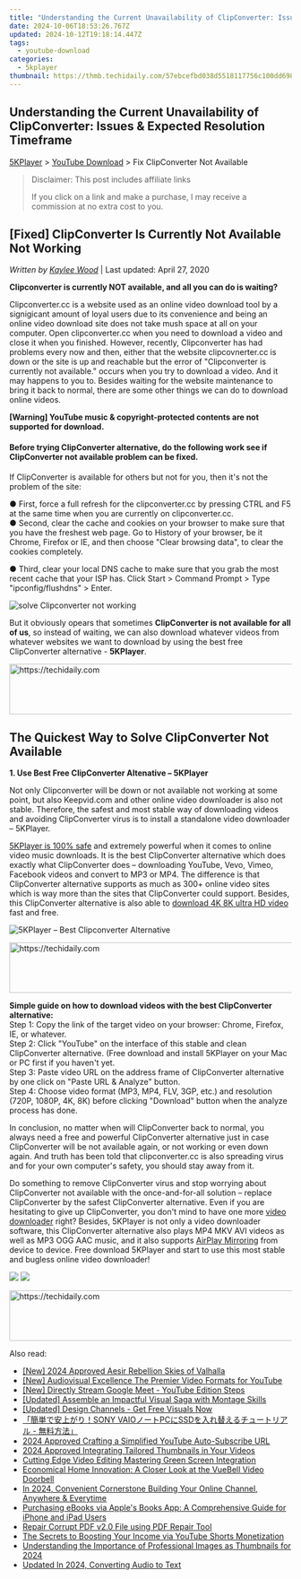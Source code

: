 ```yaml
---
title: "Understanding the Current Unavailability of ClipConverter: Issues & Expected Resolution Timeframe"
date: 2024-10-06T18:53:26.767Z
updated: 2024-10-12T19:18:14.447Z
tags:
  - youtube-download
categories:
  - 5kplayer
thumbnail: https://thmb.techidaily.com/57ebcefbd038d5518117756c100dd6989f85e0e6cff4615a7e12084a4473983a.jpg
---
```


## Understanding the Current Unavailability of ClipConverter: Issues & Expected Resolution Timeframe

[5KPlayer](https://tools.techidaily.com/5kplayer/products/) \> [YouTube Download](https://tools.techidaily.com/5kplayer/youtube-download/) \> Fix ClipConverter Not Available

>  Disclaimer: This post includes affiliate links
>
>  If you click on a link and make a purchase, I may receive a commission at no extra cost to you.
>

## \[Fixed\] ClipConverter Is Currently Not Available Not Working

 _Written by [Kaylee Wood](https://www.quora.com/profile/Amanda-Hu-21)_ | Last updated: April 27, 2020 

**Clipconverter is currently NOT available, and all you can do is waiting?**

Clipconverter.cc is a website used as an online video download tool by a signigicant amount of loyal users due to its convenience and being an online video download site does not take mush space at all on your computer. Open clipconverter.cc when you need to download a video and close it when you finished. However, recently, Clipconverter has had problems every now and then, either that the website clipcovnerter.cc is down or the site is up and reachable but the error of "Clipconverter is currently not available." occurs when you try to download a video. And it may happens to you to. Besides waiting for the website maintenance to bring it back to normal, there are some other things we can do to download online videos. 

**\[Warning\] YouTube music & copyright-protected contents are not supported for download.**

#### **Before trying ClipConverter alternative, do the following work see if ClipConverter not available problem can be fixed.**

If ClipConverter is available for others but not for you, then it's not the problem of the site:

● First, force a full refresh for the clipconverter.cc by pressing CTRL and F5 at the same time when you are currently on clipconverter.cc.  
 ● Second, clear the cache and cookies on your browser to make sure that you have the freshest web page. Go to History of your browser, be it Chrome, Firefox or IE, and then choose "Clear browsing data", to clear the cookies completely. 

● Third, clear your local DNS cache to make sure that you grab the most recent cache that your ISP has. Click Start > Command Prompt > Type "ipconfig/flushdns" > Enter.

![solve Clipconverter not working](https://www.5kplayer.com/youtube-download/img/clipconverter-down-1.jpg) 

But it obviously opears that sometimes **ClipConverter is not available for all of us**, so instead of waiting, we can also download whatever videos from whatever websites we want to download by using the best free ClipConverter alternative - **5KPlayer**.

<!-- affiliate ads begin -->
<a href="https://aligracehair.sjv.io/c/5597632/1896546/19272" target="_top" id="1896546">
  <img src="//a.impactradius-go.com/display-ad/19272-1896546" border="0" alt="https://techidaily.com" width="728" height="90"/>
</a>
<img height="0" width="0" src="https://aligracehair.sjv.io/i/5597632/1896546/19272" style="position:absolute;visibility:hidden;" border="0" />
<!-- affiliate ads end -->

## The Quickest Way to Solve ClipConverter Not Available

**1\. Use Best Free ClipConverter Altenative – 5KPlayer**

Not only Clipconverter will be down or not available not working at some point, but also Keepvid.com and other online video downloader is also not stable. Therefore, the safest and most stable way of downloading videos and avoiding ClipConverter virus is to install a standalone video downloader – 5KPlayer. 

[5KPlayer is 100% safe](https://tools.techidaily.com/5kplayer/video-music-player/) and extremely powerful when it comes to online video music downloads. It is the best ClipConverter alternative which does exactly what ClipConverter does – downloading YouTube, Vevo, Vimeo, Facebook videos and convert to MP3 or MP4\. The difference is that ClipConverter alternative supports as much as 300+ online video sites which is way more than the sites that ClipConverter could support. Besides, this ClipConverter alternative is also able to [download 4K 8K ultra HD video](https://tools.techidaily.com/5kplayer/youtube-download/) fast and free. 

![5KPlayer – Best Clipconverter Alternative](https://www.5kplayer.com/youtube-download/img/keepvid-virus-3.jpg)

<!-- affiliate ads begin -->
<a href="https://laganoo.pxf.io/c/5597632/1657400/16446" target="_top" id="1657400">
  <img src="//a.impactradius-go.com/display-ad/16446-1657400" border="0" alt="https://techidaily.com" width="728" height="90"/>
</a>
<img height="0" width="0" src="https://laganoo.pxf.io/i/5597632/1657400/16446" style="position:absolute;visibility:hidden;" border="0" />
<!-- affiliate ads end -->

**Simple guide on how to download videos with the best ClipConverter alternative:**   
 Step 1: Copy the link of the target video on your browser: Chrome, Firefox, IE, or whatever.   
Step 2: Click "YouTube" on the interface of this stable and clean ClipConverter alternative. (Free download and install 5KPlayer on your Mac or PC first if you haven't yet.  
Step 3: Paste video URL on the address frame of ClipConverter alternative by one click on "Paste URL & Analyze" button.  
Step 4: Choose video format (MP3, MP4, FLV, 3GP, etc.) and resolution (720P, 1080P, 4K, 8K) before clicking "Download" button when the analyze process has done.

In conclusion, no matter when will ClipConverter back to normal, you always need a free and powerful ClipConverter alternative just in case ClipConverter will be not available again, or not working or even down again. And truth has been told that clipconverter.cc is also spreading virus and for your own computer's safety, you should stay away from it.

 Do something to remove ClipConverter virus and stop worrying about ClipConverter not available with the once-and-for-all solution – replace ClipConverter by the safest ClipConverter alternative. Even if you are hesitating to give up ClipConverter, you don't mind to have one more [video downloader](https://tools.techidaily.com/5kplayer/youtube-download/) right? Besides, 5KPlayer is not only a video downloader software, this ClipConverter alternative also plays MP4 MKV AVI videos as well as MP3 OGG AAC music, and it also supports [AirPlay Mirroring](https://tools.techidaily.com/5kplayer/airplay/) from device to device. Free download 5KPlayer and start to use this most stable and bugless online video downloader! 

[![](https://www.5kplayer.com/youtube-download/../button/freedownwhitewin.png)](https://tools.techidaily.com/5kplayer/products/) [![](https://www.5kplayer.com/youtube-download/../button/freedownwhitemac.png)](https://tools.techidaily.com/5kplayer/products/)

<!-- affiliate ads begin -->
<a href="https://appsumo.8odi.net/c/5597632/2105882/7443" target="_top" id="2105882">
  <img src="//a.impactradius-go.com/display-ad/7443-2105882" border="0" alt="https://techidaily.com" width="728" height="90"/>
</a>
<img height="0" width="0" src="https://appsumo.8odi.net/i/5597632/2105882/7443" style="position:absolute;visibility:hidden;" border="0" />
<!-- affiliate ads end -->

<ins class="adsbygoogle"
     style="display:block"
     data-ad-format="autorelaxed"
     data-ad-client="ca-pub-7571918770474297"
     data-ad-slot="1223367746"></ins>

<ins class="adsbygoogle"
     style="display:block"
     data-ad-client="ca-pub-7571918770474297"
     data-ad-slot="8358498916"
     data-ad-format="auto"
     data-full-width-responsive="true"></ins>

<span class="atpl-alsoreadstyle">Also read:</span>
<div><ul>
<li><a href="https://screen-mirroring-recording.techidaily.com/new-2024-approved-aesir-rebellion-skies-of-valhalla/"><u>[New] 2024 Approved Aesir Rebellion Skies of Valhalla</u></a></li>
<li><a href="https://youtube-video-recordings.techidaily.com/new-audiovisual-excellence-the-premier-video-formats-for-youtube/"><u>[New] Audiovisual Excellence The Premier Video Formats for YouTube</u></a></li>
<li><a href="https://youtube-video-recordings.techidaily.com/new-directly-stream-google-meet-youtube-edition-steps/"><u>[New] Directly Stream Google Meet - YouTube Edition Steps</u></a></li>
<li><a href="https://extra-lessons.techidaily.com/updated-assemble-an-impactful-visual-saga-with-montage-skills/"><u>[Updated] Assemble an Impactful Visual Saga with Montage Skills</u></a></li>
<li><a href="https://youtube-video-recordings.techidaily.com/updated-design-channels-get-free-visuals-now/"><u>[Updated] Design Channels - Get Free Visuals Now</u></a></li>
<li><a href="https://win-hot.techidaily.com/1728505322833-sony-vaiopcssd/"><u>「簡単で安上がり！SONY VAIOノートPCにSSDを入れ替えるチュートリアル - 無料方法」</u></a></li>
<li><a href="https://youtube-video-recordings.techidaily.com/2024-approved-crafting-a-simplified-youtube-auto-subscribe-url/"><u>2024 Approved Crafting a Simplified YouTube Auto-Subscribe URL</u></a></li>
<li><a href="https://youtube-data.techidaily.com/approved-integrating-tailored-thumbnails-in-your-videos/"><u>2024 Approved Integrating Tailored Thumbnails in Your Videos</u></a></li>
<li><a href="https://youtube-video-recordings.techidaily.com/cutting-edge-video-editing-mastering-green-screen-integration/"><u>Cutting Edge Video Editing Mastering Green Screen Integration</u></a></li>
<li><a href="https://buynow-reviews.techidaily.com/economical-home-innovation-a-closer-look-at-the-vuebell-video-doorbell/"><u>Economical Home Innovation: A Closer Look at the VueBell Video Doorbell</u></a></li>
<li><a href="https://youtube-video-recordings.techidaily.com/in-2024-convenient-cornerstone-building-your-online-channel-anywhere-and-everytime/"><u>In 2024, Convenient Cornerstone Building Your Online Channel, Anywhere & Everytime</u></a></li>
<li><a href="https://techtrends.techidaily.com/purchasing-ebooks-via-apples-books-app-a-comprehensive-guide-for-iphone-and-ipad-users/"><u>Purchasing eBooks via Apple's Books App: A Comprehensive Guide for iPhone and iPad Users</u></a></li>
<li><a href="https://techidaily.com/repair-corrupt-pdf-v20-file-using-pdf-repair-tool-by-stellar-guide/"><u>Repair Corrupt PDF v2.0 File using PDF Repair Tool</u></a></li>
<li><a href="https://youtube-video-recordings.techidaily.com/the-secrets-to-boosting-your-income-via-youtube-shorts-monetization/"><u>The Secrets to Boosting Your Income via YouTube Shorts Monetization</u></a></li>
<li><a href="https://vimeo-videos.techidaily.com/understanding-the-importance-of-professional-images-as-thumbnails-for-2024/"><u>Understanding the Importance of Professional Images as Thumbnails for 2024</u></a></li>
<li><a href="https://voice-adjusting.techidaily.com/updated-in-2024-converting-audio-to-text/"><u>Updated In 2024, Converting Audio to Text</u></a></li>
</ul></div>

